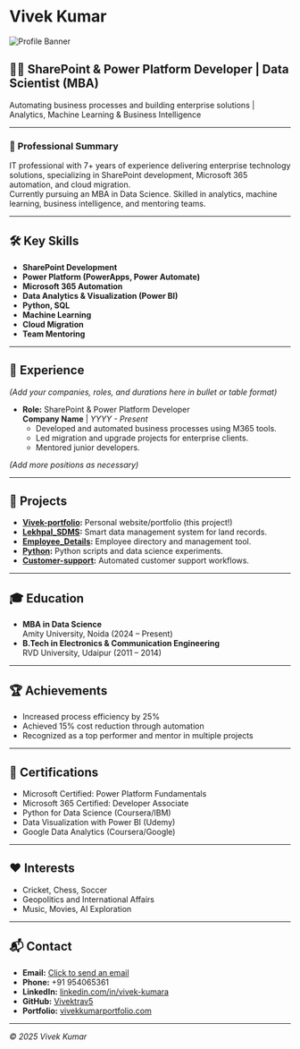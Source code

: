 # Vivek Kumar

![Profile Banner](images/DSC_0495_filtered.jpg)

## 👨‍💻 SharePoint & Power Platform Developer | Data Scientist (MBA)

Automating business processes and building enterprise solutions | Analytics, Machine Learning & Business Intelligence

---

### 👤 **Professional Summary**

IT professional with 7+ years of experience delivering enterprise technology solutions, specializing in SharePoint development, Microsoft 365 automation, and cloud migration.  
Currently pursuing an MBA in Data Science. Skilled in analytics, machine learning, business intelligence, and mentoring teams.

---

## 🛠️ **Key Skills**

- **SharePoint Development**
- **Power Platform (PowerApps, Power Automate)**
- **Microsoft 365 Automation**
- **Data Analytics & Visualization (Power BI)**
- **Python, SQL**
- **Machine Learning**
- **Cloud Migration**
- **Team Mentoring**

---

## 💼 **Experience**

*(Add your companies, roles, and durations here in bullet or table format)*  
- **Role:** SharePoint & Power Platform Developer  
  **Company Name** | *YYYY - Present*  
  - Developed and automated business processes using M365 tools.
  - Led migration and upgrade projects for enterprise clients.
  - Mentored junior developers.

*(Add more positions as necessary)*

---

## 🚀 **Projects**

- **[Vivek-portfolio](https://github.com/Vivektrav5/Vivek-portfolio):** Personal website/portfolio (this project!)
- **[Lekhpal_SDMS](https://github.com/Vivektrav5/Lekhpal_SDMS):** Smart data management system for land records.
- **[Employee_Details](https://github.com/Vivektrav5/Employee_Details):** Employee directory and management tool.
- **[Python](https://github.com/Vivektrav5/Python):** Python scripts and data science experiments.
- **[Customer-support](https://github.com/Vivektrav5/Customer-support):** Automated customer support workflows.

---

## 🎓 **Education**

- **MBA in Data Science**  
  Amity University, Noida (2024 – Present)
- **B.Tech in Electronics & Communication Engineering**  
  RVD University, Udaipur (2011 – 2014)

---

## 🏆 **Achievements**

- Increased process efficiency by 25%
- Achieved 15% cost reduction through automation
- Recognized as a top performer and mentor in multiple projects

---

## 📜 **Certifications**

- Microsoft Certified: Power Platform Fundamentals
- Microsoft 365 Certified: Developer Associate
- Python for Data Science (Coursera/IBM)
- Data Visualization with Power BI (Udemy)
- Google Data Analytics (Coursera/Google)

---

## ❤️ **Interests**

- Cricket, Chess, Soccer
- Geopolitics and International Affairs
- Music, Movies, AI Exploration

---

## 📬 **Contact**

- **Email:** [Click to send an email](mailto:your.email@example.com)
- **Phone:** +91 954065361
- **LinkedIn:** [linkedin.com/in/vivek-kumara](https://www.linkedin.com/in/vivek-kumara)
- **GitHub:** [Vivektrav5](https://github.com/Vivektrav5)
- **Portfolio:** [vivekkumarportfolio.com](https://vivekkumarportfolio.com)

---

*© 2025 Vivek Kumar*
